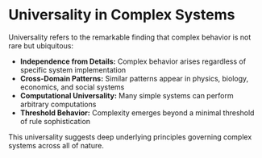 # Universality in Complex Systems

Universality refers to the remarkable finding that complex behavior is not rare but ubiquitous:

- **Independence from Details:** Complex behavior arises regardless of specific system implementation
- **Cross-Domain Patterns:** Similar patterns appear in physics, biology, economics, and social systems
- **Computational Universality:** Many simple systems can perform arbitrary computations
- **Threshold Behavior:** Complexity emerges beyond a minimal threshold of rule sophistication

This universality suggests deep underlying principles governing complex systems across all of nature.